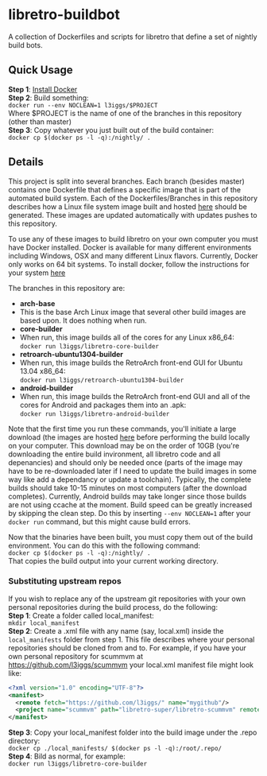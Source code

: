 libretro-buildbot
===========
A collection of Dockerfiles and scripts for libretro that define a set of nightly build bots.

## Quick Usage
**Step 1**: [Install Docker](https://docs.docker.com/installation/)  
**Step 2**: Build something:  
`docker run --env NOCLEAN=1 l3iggs/$PROJECT`  
Where $PROJECT is the name of one of the branches in this repository (other than master)  
**Step 3**: Copy whatever you just built out of the build container:  
`docker cp $(docker ps -l -q):/nightly/ .`

## Details
This project is split into several branches. Each branch (besides master) contains one Dockerfile that defines a specific image that is part of the automated build system. Each of the Dockerfiles/Branches in this repository describes how a Linux file system image built and hosted [here](https://registry.hub.docker.com/repos/l3iggs/) should be generated. These images are updated automatically with updates pushes to this repository.

To use any of these images to build libretro on your own computer you must have Docker installed. Docker is available for many different environments including Windows, OSX and many different Linux flavors. Currently, Docker only works on 64 bit systems. To install docker, follow the instructions for your system [here](https://docs.docker.com/installation/)

The branches in this repository are:
- **arch-base**
 - This is the base Arch Linux image that several other build images are based upon. It does nothing when run.
- **core-builder**
 - When run, this image builds all of the cores for any Linux x86_64:  
`docker run l3iggs/libretro-core-builder`
- **retroarch-ubuntu1304-builder**
 - When run, this image builds the RetroArch front-end GUI for Ubuntu 13.04 x86_64:  
`docker run l3iggs/retroarch-ubuntu1304-builder`
- **android-builder**
 - When run, this image builds the RetroArch front-end GUI and all of the cores for Android and packages them into an .apk:  
`docker run l3iggs/libretro-android-builder`

Note that the first time you run these commands, you'll initiate a large download (the images are hosted [here](https://registry.hub.docker.com/repos/l3iggs/) before performing the build locally on your computer. This download may be on the order of 10GB (you're downloading the entire build invironment, all libretro code and all depenancies) and should only be needed once (parts of the image may have to be re-downloaded later if I need to update the build images in some way like add a dependancy or update a toolchain). Typically, the complete builds should take 10-15 minutes on most computers (after the download completes). Currently, Android builds may take longer since those builds are not using ccache at the moment. Build speed can be greatly increased by skipping the clean step. Do this by inserting `--env NOCLEAN=1` after your `docker run` command, but this might cause build errors.

Now that the binaries have been built, you must copy them out of the build environment. You can do this with the following command:  
`docker cp $(docker ps -l -q):/nightly/ .`  
That copies the build output into your current working directory. 

### Substituting upstream repos
If you wish to replace any of the upstream git repositories with your own personal repositories during the build process, do the following:  
**Step 1**: Create a folder called local_manifest:  
`mkdir local_manifest`  
**Step 2**: Create a .xml file with any name (say, local.xml) inside the `local_manifests` folder from step 1. This file describes where your personal repositories should be cloned from and to. For example, if you have your own personal repository for scummvm at https://github.com/l3iggs/scummvm your local.xml manifest file might look like:
```xml
<?xml version="1.0" encoding="UTF-8"?>
<manifest>
  <remote fetch="https://github.com/l3iggs/" name="mygithub"/>
  <project name="scummvm" path="libretro-super/libretro-scummvm" remote="mygithub" />
</manifest>
```  
**Step 3**: Copy your local_manifest folder into the build image under the .repo directory:  
`docker cp ./local_manifests/ $(docker ps -l -q):/root/.repo/`  
**Step 4**: Bild as normal, for example:  
`docker run l3iggs/libretro-core-builder`

